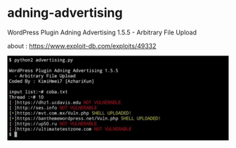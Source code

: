 # adning-advertising
WordPress Plugin Adning Advertising 1.5.5 - Arbitrary File Upload


about : https://www.exploit-db.com/exploits/49332

<img src="https://github.com/AzhariKun/adning-advertising/blob/main/angwp.jpg">
